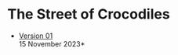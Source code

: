 # The Street of Crocodiles

- [Version 01](https://eleventhirty.github.io/crocodiles/index_one.html)    
15 November 2023*